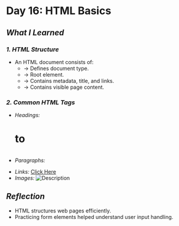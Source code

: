# Day 16: HTML Basics  

## *What I Learned*  

### *1. HTML Structure*  
- An HTML document consists of:  
  - <!DOCTYPE html> → Defines document type.  
  - <html> → Root element.  
  - <head> → Contains metadata, title, and links.  
  - <body> → Contains visible page content.  

### *2. Common HTML Tags*  
- *Headings:* <h1> to <h6>  
- *Paragraphs:* <p>  
- *Links:* <a href="URL">Click Here</a>  
- *Images:* <img src="image.jpg" alt="Description">  
  

## *Reflection*  
- HTML structures web pages efficiently.  
- Practicing form elements helped understand user input handling.  
